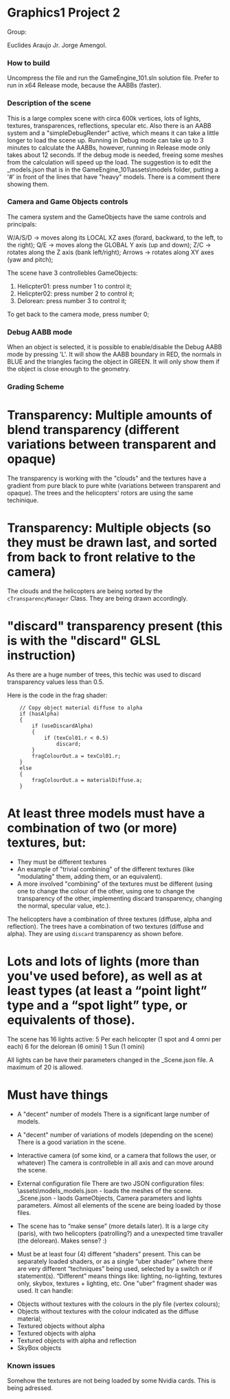 # Graphics1 Project 2

Group:

Euclides Araujo Jr.
Jorge Amengol.

### How to build

Uncompress the file and run the GameEngine_101.sln solution file. Prefer to run in x64 Release mode, because the AABBs (faster).

### Description of the scene

This is a large complex scene with circa 600k vertices, lots of lights, textures, transparences, reflections, specular etc. Also there is an AABB system and a "simpleDebugRender" active, which means it can take a little longer to load the scene up. Running in Debug mode can take up to 3 minutes to calculate the AABBs, however, running in Release mode only takes about 12 seconds. If the debug mode is needed, freeing some meshes from the calculation will speed up the load. The suggestion is to edit the \_models.json that is in the GameEngine_101\assets\models folder, putting a '#' in front of the lines that have "heavy" models. There is a comment there showing them.

### Camera and Game Objects controls

The camera system and the GameObjects have the same controls and principals:

W/A/S/D -> moves along its LOCAL XZ axes (forard, backward, to the left, to the right);
Q/E -> moves along the GLOBAL Y axis (up and down);
Z/C -> rotates along the Z axis (bank left/right);
Arrows -> rotates along XY axes (yaw and pitch);

The scene have 3 controllebles GameObjects:
1. Helicpter01: press number 1 to control it;
2. Helicpter02: press number 2 to control it;
1. Delorean: press number 3 to control it;

To get back to the camera mode, press number 0;

### Debug AABB mode

When an object is selected, it is possible to enable/disable the Debug AABB mode by pressing 'L'. It will show the AABB boundary in RED, the normals in BLUE and the triangles facing the object in GREEN. It will only show them if the object is close enough to the geometry.

### Grading Scheme

# Transparency: Multiple amounts of blend transparency (different variations between transparent and opaque)

The transparency is working with the "clouds" and the textures have a gradient from pure black to pure white (variations between transparent and opaque). The trees and the helicopters' rotors are using the same techinique.

# Transparency: Multiple objects (so they must be drawn last, and sorted from back to front relative to the camera)

The clouds and the helicopters are being sorted by the `cTransparencyManager` Class. They are being drawn accordingly.

# "discard" transparency present (this is with the "discard" GLSL instruction)

As there are a huge number of trees, this techic was used to discard transparency values less than 0.5.

Here is the code in the frag shader:
```
	// Copy object material diffuse to alpha
	if (hasAlpha)
	{
		if (useDiscardAlpha)
		{
			if (texCol01.r < 0.5)
				discard;
		}
		fragColourOut.a = texCol01.r;
	}
	else
	{
		fragColourOut.a = materialDiffuse.a;
	}
```

# At least three models must have a combination of two (or more) textures, but:
* They must be different textures
* An example of "trivial combining" of the different textures (like "modulating" them, adding them, or an equivalent).
* A more involved "combining" of the textures must be different (using one to change the colour of the other, using one to change the transparency of the other, implementing discard transparency, changing the normal, specular value, etc.).

The helicopters have a combination of three textures (diffuse, alpha and reflection).
The trees have a combination of two textures (diffuse and alpha). They are using `discard` transparency as shown before.

# Lots and lots of lights (more than you've used before), as well as at least types (at least a “point light” type and a “spot light” type, or equivalents of those).

The scene has 16 lights active:
5 Per each helicopter (1 spot and 4 omni per each)
6 for the delorean (6 omini)
1 Sun (1 omini)

All lights can be have their parameters changed in the \_Scene.json file. A maximum of 20 is allowed.

# Must have things
* A "decent" number of models
There is a significant large number of models.

* A "decent" number of variations of models (depending on the scene)
There is a good variation in the scene.

* Interactive camera (of some kind, or a camera that follows the user, or whatever)
The camera is controlleble in all axis and can move around the scene.

* External configuration file
There are two JSON configuration files:
\assets\models\_models.json - loads the meshes of the scene.
\_Scene.json - laods GameObjects, Camera parameters and lights parameters.
Almost all elements of the scene are being loaded by those files.

* The scene has to “make sense” (more details later).
It is a large city (paris), with two helicopters (patrolling?) and a unexpected time travaller (the delorean). Makes sense? :)

* Must be at least four (4) different “shaders” present. This can be separately loaded shaders, or as a single “uber shader” (where there are very different “techniques” being used, selected by a switch or if statement(s). “Different” means things like: lighting, no-lighting, textures only, skybox, textures + lighting, etc.
One "uber" fragment shader was used. It can handle:
- Objects without textures with the colours in the ply file (vertex colours);
- Objects without textures with the colour indicated as the diffuse material;
- Textured objects without alpha
- Textured objects with alpha
- Textured objects with alpha and reflection
- SkyBox objects

### Known issues

Somehow the textures are not being loaded by some Nvidia cards. This is being adressed.